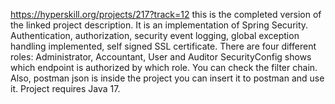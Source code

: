 https://hyperskill.org/projects/217?track=12 this is the completed version of the linked project description. It is an implementation of Spring Security. Authentication, authorization, security event logging, 
global exception handling implemented, self signed SSL certificate.
There are four different roles: Administrator, Accountant, User and Auditor
SecurityConfig shows which endpoint is authorized by which role. You can check the filter chain. Also, postman json is inside the project you can insert it to postman and use it.
Project requires Java 17.

